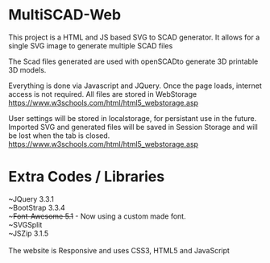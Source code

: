 # MultiSCAD-Web

This project is a HTML and JS based SVG to SCAD generator.
It allows for a single SVG image to generate multiple SCAD files

The Scad files generated are used with openSCADto generate 3D printable 3D models.

Everything is done via Javascript and JQuery.
Once the page loads, internet access is not required.
All files are stored in WebStorage
	https://www.w3schools.com/html/html5_webstorage.asp

User settings will be stored in localstorage, for persistant use in the future.
Imported SVG and generated files will be saved in Session Storage and will be lost when the tab is closed.
	https://www.w3schools.com/html/html5_webstorage.asp


# Extra Codes / Libraries<br>
~JQuery 3.3.1<br>
~BootStrap 3.3.4<br>
~<strike>Font-Awesome 5.1</strike> - Now using a custom made font.<br>
~SVGSplit<br>
~JSZip 3.1.5<br>
<br>
The website is Responsive and uses CSS3, HTML5 and JavaScript